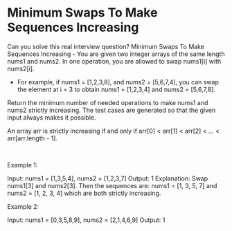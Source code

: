 # Minimum Swaps To Make Sequences Increasing

Can you solve this real interview question? Minimum Swaps To Make Sequences Increasing - You are given two integer arrays of the same length nums1 and nums2. In one operation, you are allowed to swap nums1[i] with nums2[i].

 * For example, if nums1 = [1,2,3,8], and nums2 = [5,6,7,4], you can swap the element at i = 3 to obtain nums1 = [1,2,3,4] and nums2 = [5,6,7,8].

Return the minimum number of needed operations to make nums1 and nums2 strictly increasing. The test cases are generated so that the given input always makes it possible.

An array arr is strictly increasing if and only if arr[0] < arr[1] < arr[2] < ... < arr[arr.length - 1].

 

Example 1:


Input: nums1 = [1,3,5,4], nums2 = [1,2,3,7]
Output: 1
Explanation: 
Swap nums1[3] and nums2[3]. Then the sequences are:
nums1 = [1, 3, 5, 7] and nums2 = [1, 2, 3, 4]
which are both strictly increasing.


Example 2:


Input: nums1 = [0,3,5,8,9], nums2 = [2,1,4,6,9]
Output: 1